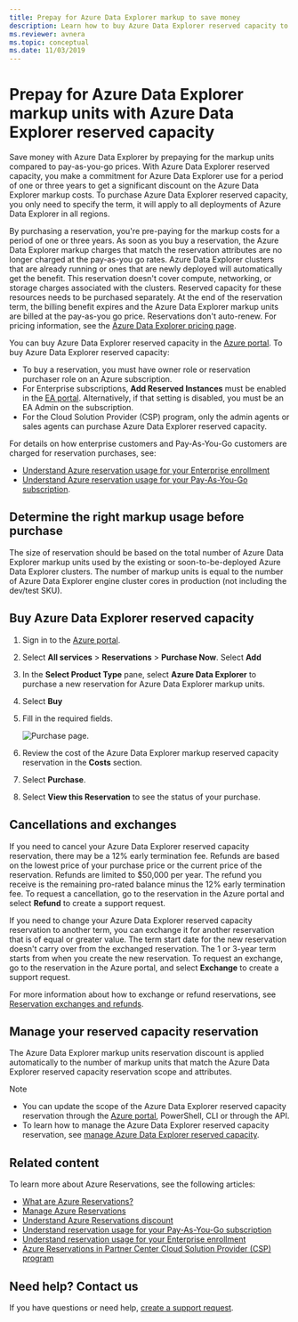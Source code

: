 ```yaml
---
title: Prepay for Azure Data Explorer markup to save money
description: Learn how to buy Azure Data Explorer reserved capacity to save on your Azure Data Explorer costs.
ms.reviewer: avnera
ms.topic: conceptual
ms.date: 11/03/2019
---
```


# Prepay for Azure Data Explorer markup units with Azure Data Explorer reserved capacity

Save money with Azure Data Explorer by prepaying for the markup units compared to pay-as-you-go prices. With Azure Data Explorer reserved capacity, you make a commitment for Azure Data Explorer use for a period of one or three years to get a significant discount on the Azure Data Explorer markup costs. To purchase Azure Data Explorer reserved capacity, you only need to specify the term, it will apply to all deployments of Azure Data Explorer in all regions.

By purchasing a reservation, you're pre-paying for the markup costs for a period of one or three years. As soon as you buy a reservation, the Azure Data Explorer markup charges that match the reservation attributes are no longer charged at the pay-as-you go rates. Azure Data Explorer clusters that are already running or ones that are newly deployed will automatically get the benefit. This reservation doesn't cover compute, networking, or storage charges associated with the clusters. Reserved capacity for these resources needs to be purchased separately. At the end of the reservation term, the billing benefit expires and the Azure Data Explorer markup units are billed at the pay-as-you go price. Reservations don't auto-renew. For pricing information, see the [Azure Data Explorer pricing page](https://azure.microsoft.com/pricing/details/data-explorer/).

You can buy Azure Data Explorer reserved capacity in the [Azure portal](https://portal.azure.com). To buy Azure Data Explorer reserved capacity:

* To buy a reservation, you must have owner role or reservation purchaser role on an Azure subscription.
* For Enterprise subscriptions, **Add Reserved Instances** must be enabled in the [EA portal](https://ea.azure.com). Alternatively, if that setting is disabled, you must be an EA Admin on the subscription.
* For the Cloud Solution Provider (CSP) program, only the admin agents or sales agents can purchase Azure Data Explorer reserved capacity.

For details on how enterprise customers and Pay-As-You-Go customers are charged for reservation purchases, see:
* [Understand Azure reservation usage for your Enterprise enrollment](/azure/cost-management-billing/reservations/understand-reserved-instance-usage-ea) 
* [Understand Azure reservation usage for your Pay-As-You-Go subscription](/azure/cost-management-billing/reservations/understand-reserved-instance-usage).

## Determine the right markup usage before purchase

The size of reservation should be based on the total number of Azure Data Explorer markup units used by the existing or soon-to-be-deployed Azure Data Explorer clusters. The number of markup units is equal to the number of Azure Data Explorer engine cluster cores in production (not including the dev/test SKU). 

## Buy Azure Data Explorer reserved capacity

1. Sign in to the [Azure portal](https://portal.azure.com).
1. Select **All services** > **Reservations** > **Purchase Now**. Select **Add**
1. In the **Select Product Type** pane, select **Azure Data Explorer** to purchase a new reservation for Azure Data Explorer markup units. 
1. Select **Buy**
1. Fill in the required fields. 

    ![Purchase page.](media/pricing-reserved-capacity/purchase-page.png)

1. Review the cost of the Azure Data Explorer markup reserved capacity reservation in the **Costs** section.
1. Select **Purchase**.
1. Select **View this Reservation** to see the status of your purchase.

## Cancellations and exchanges

If you need to cancel your Azure Data Explorer reserved capacity reservation, there may be a 12% early termination fee. Refunds are based on the lowest price of your purchase price or the current price of the reservation. Refunds are limited to $50,000 per year. The refund you receive is the remaining pro-rated balance minus the 12% early termination fee. To request a cancellation, go to the reservation in the Azure portal and select **Refund** to create a support request.

If you need to change your Azure Data Explorer reserved capacity reservation to another term, you can exchange it for another reservation that is of equal or greater value. The term start date for the new reservation doesn't carry over from the exchanged reservation. The 1 or 3-year term starts from when you create the new reservation. To request an exchange, go to the reservation in the Azure portal, and select **Exchange** to create a support request.

For more information about how to exchange or refund reservations, see [Reservation exchanges and refunds](/azure/cost-management-billing/reservations/exchange-and-refund-azure-reservations).

## Manage your reserved capacity reservation

The Azure Data Explorer markup units reservation discount is applied automatically to the number of markup units that match the Azure Data Explorer reserved capacity reservation scope and attributes. 


> [!NOTE]
> * You can update the scope of the Azure Data Explorer reserved capacity reservation through the [Azure portal](https://portal.azure.com), PowerShell, CLI or through the API.
> * To learn how to manage the Azure Data Explorer reserved capacity reservation, see [manage Azure Data Explorer reserved capacity](/azure/cost-management-billing/reservations/understand-azure-data-explorer-reservation-charges).

## Related content

To learn more about Azure Reservations, see the following articles:

* [What are Azure Reservations?](/azure/cost-management-billing/reservations/save-compute-costs-reservations)
* [Manage Azure Reservations](/azure/cost-management-billing/reservations/manage-reserved-vm-instance)
* [Understand Azure Reservations discount](/azure/cost-management-billing/reservations/understand-reservation-charges)
* [Understand reservation usage for your Pay-As-You-Go subscription](/azure/cost-management-billing/reservations/understand-reserved-instance-usage)
* [Understand reservation usage for your Enterprise enrollment](/azure/cost-management-billing/reservations/understand-reserved-instance-usage-ea)
* [Azure Reservations in Partner Center Cloud Solution Provider (CSP) program](/partner-center/azure-reservations)

## Need help? Contact us

If you have questions or need help, [create a support request](https://portal.azure.com/#blade/Microsoft_Azure_Support/HelpAndSupportBlade/newsupportrequest).

